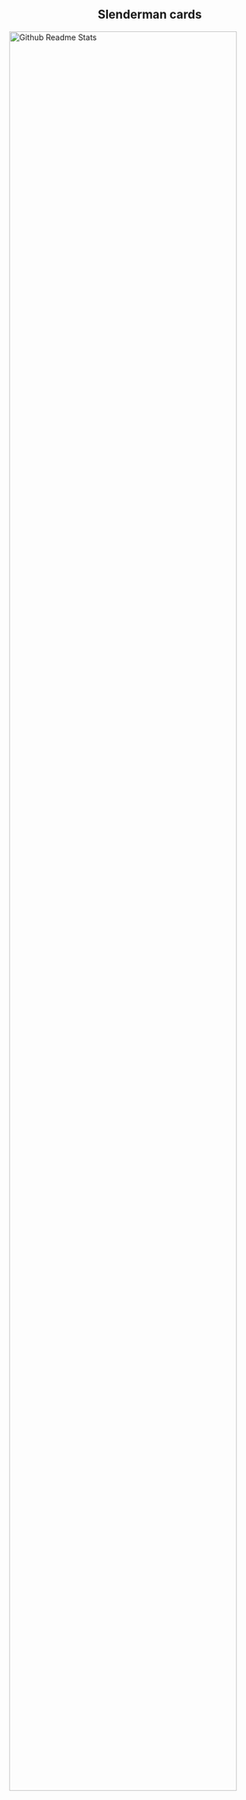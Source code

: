 <p align="center">
 
 <h2 align="center">Slenderman cards</h2>
 <img width="90%" src="https://github.com/sosan/cartasSlenderManUnity/blob/master/fondo.png" align="center" alt="Github Readme Stats" />
</p>


